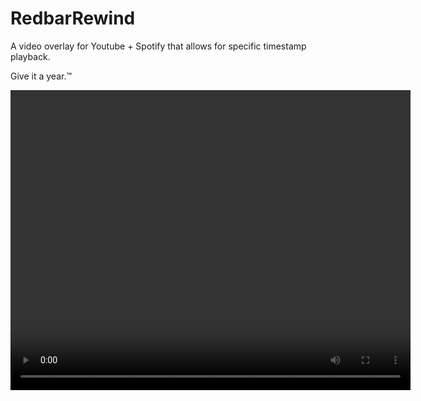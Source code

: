 
# RedbarRewind

A video overlay for Youtube + Spotify that allows for specific timestamp playback.

Give it a year.™

<video width="640" height="480" controls>
  <source src="https://github.com/Cabonilla/redbarrewind/assets/12958330/75f08a71-cdb5-4697-9c3d-28a9083825ee" type="video/mp4">
</video>